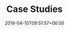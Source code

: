 ---
title: "Case Studies"
#watermark: "solutions"
date: 2019-04-10T09:51:57+06:00
#shortDescription: "Cupidatat non proident sunt culpa qui officia deserunt mollit <br> anim idest laborum sed ut perspiciatis."
bgImage: "images/background/about.jpg"
description : "this is meta description"
---